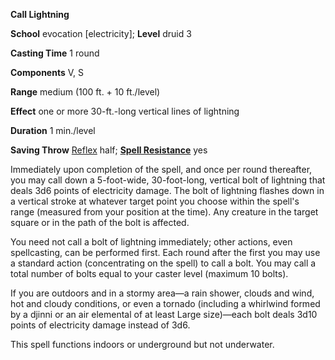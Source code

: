  **Call Lightning**

**School** evocation [electricity]; **Level** druid 3

**Casting Time** 1 round

**Components** V, S

**Range** medium (100 ft. + 10 ft./level)

**Effect** one or more 30-ft.-long vertical lines of lightning

**Duration** 1 min./level

**Saving Throw** [Reflex](../combat.md#_reflex) half; **[Spell Resistance](../glossary.md#_spell-resistance)** yes

Immediately upon completion of the spell, and once per round thereafter, you may call down a 5-foot-wide, 30-foot-long, vertical bolt of lightning that deals 3d6 points of electricity damage. The bolt of lightning flashes down in a vertical stroke at whatever target point you choose within the spell's range (measured from your position at the time). Any creature in the target square or in the path of the bolt is affected.

You need not call a bolt of lightning immediately; other actions, even spellcasting, can be performed first. Each round after the first you may use a standard action (concentrating on the spell) to call a bolt. You may call a total number of bolts equal to your caster level (maximum 10 bolts).

If you are outdoors and in a stormy area—a rain shower, clouds and wind, hot and cloudy conditions, or even a tornado (including a whirlwind formed by a djinni or an air elemental of at least Large size)—each bolt deals 3d10 points of electricity damage instead of 3d6.

This spell functions indoors or underground but not underwater.

